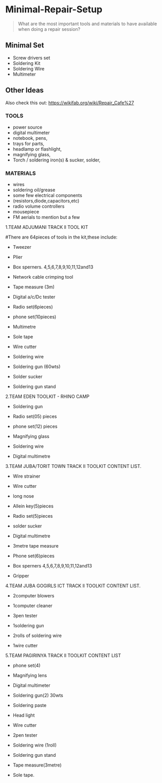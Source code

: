 # Minimal-Repair-Setup
> What are the most important tools and materials to have available when doing a repair session?


## Minimal Set
- Screw drivers set
- Soldering Kit
- Soldering Wire
- Multimeter

## Other Ideas
Also check this out: https://wikifab.org/wiki/Repair_Cafe%27

### TOOLS
- power source
- digital multimeter
- notebook, pens,
- trays for parts,
- headlamp or flashlight,
- magnifying glass,
- Torch / soldering iron(s) & sucker, solder,

### MATERIALS
- wires
- soldering oil/grease
- some few electrical components
- (resistors,diode,capacitors,etc)
- radio volume controllers
- mousepiece
- FM aerials
  to mention but a few

 1.TEAM ADJUMANI TRACK ll TOOL KIT


 #There are 64pieces of tools in the kit,these include:

- Tweezer

- Plier

- Box sperners. 4,5,6,7,8,9,10,11,12and13

- Network cable crimping tool

- Tape measure (3m)

- Digital a/c/Dc tester

- Radio set(6pieces)

- phone set(10pieces)

- Multimetre

- Sole tape

- Wire cutter

- Soldering wire

- Soldering gun (60wts)

- Solder sucker

- Soldering gun stand
  
2.TEAM EDEN TOOLKIT - RHINO CAMP

- Soldering gun

- Radio set(05) pieces

- phone set(12) pieces

- Magnifying glass

- Soldering wire

- Digital multimetre

3.TEAM JUBA/TORIT TOWN TRACK II TOOLKIT CONTENT LIST.

- Wire strainer

- Wire cutter

- long nose

- Allein key(5)pieces

- Radio set(5)pieces

- solder sucker

- Digital multimetre

- 3metre tape measure

- Phone set(6)pieces

- Box sperners 4,5,6,7,8,9,10,11,12and13

- Gripper

4.TEAM JUBA GOGIRLS ICT TRACK ll TOOLKIT CONTENT LIST.

- 2computer blowers

- 1computer cleaner

- 3pen tester

- 1soldering gun

- 2rolls of soldering wire

- 1wire cutter

5.TEAM PAGIRINYA TRACK ll TOOLKIT CONTENT LIST

- phone set(4)

- Magnifying lens 

- Digital multimeter

- Soldering gun(2) 30wts

- Soldering paste

- Head light

- Wire cutter

- 2pen tester

- Soldering wire (1roll)

- Soldering gun stand

- Tape measure(3metre)

- Sole tape.











